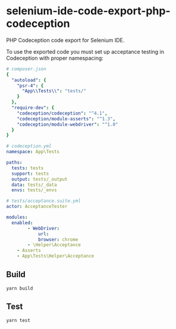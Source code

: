 # selenium-ide-code-export-php-codeception

PHP Codeception code export for Selenium IDE.

To use the exported code you must set up acceptance testing in Codeception with proper namespacing:

```yaml
# composer.json
{
  "autoload": {
    "psr-4": {
      "App\\Tests\\": "tests/"
    }
  },
  "require-dev": {
    "codeception/codeception": "^4.1",
    "codeception/module-asserts": "^1.3",
    "codeception/module-webdriver": "^1.0"
  }
}

# codeception.yml
namespace: App\Tests

paths:
  tests: tests
  support: tests
  output: tests/_output
  data: tests/_data
  envs: tests/_envs

# tests/acceptance.suite.yml
actor: AcceptanceTester

modules:
  enabled:
        - WebDriver:
            url: 
            browser: chrome
        - \Helper\Acceptance
    - Asserts
    - App\Tests\Helper\Acceptance
```

## Build

```shell
yarn build
```

## Test

```shell
yarn test
```
